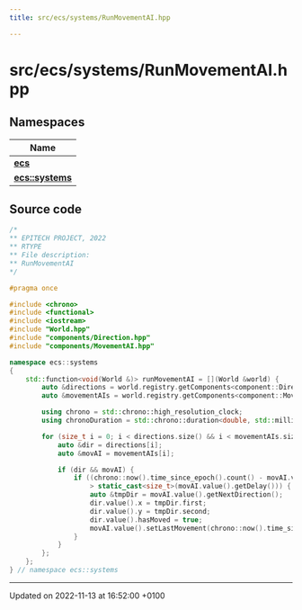 ```yaml
---
title: src/ecs/systems/RunMovementAI.hpp

---
```


# src/ecs/systems/RunMovementAI.hpp



## Namespaces

| Name           |
| -------------- |
| **[ecs](Namespaces/namespaceecs.md)**  |
| **[ecs::systems](Namespaces/namespaceecs_1_1systems.md)**  |




## Source code

```cpp
/*
** EPITECH PROJECT, 2022
** RTYPE
** File description:
** RunMovementAI
*/

#pragma once

#include <chrono>
#include <functional>
#include <iostream>
#include "World.hpp"
#include "components/Direction.hpp"
#include "components/MovementAI.hpp"

namespace ecs::systems
{
    std::function<void(World &)> runMovementAI = [](World &world) {
        auto &directions = world.registry.getComponents<component::Direction>();
        auto &movementAIs = world.registry.getComponents<component::MovementAI>();

        using chrono = std::chrono::high_resolution_clock;
        using chronoDuration = std::chrono::duration<double, std::milli>;

        for (size_t i = 0; i < directions.size() && i < movementAIs.size(); ++i) {
            auto &dir = directions[i];
            auto &movAI = movementAIs[i];

            if (dir && movAI) {
                if ((chrono::now().time_since_epoch().count() - movAI.value().getLastMovement()) / 10000000
                    > static_cast<size_t>(movAI.value().getDelay())) {
                    auto &tmpDir = movAI.value().getNextDirection();
                    dir.value().x = tmpDir.first;
                    dir.value().y = tmpDir.second;
                    dir.value().hasMoved = true;
                    movAI.value().setLastMovement(chrono::now().time_since_epoch().count());
                }
            }
        };
    };
} // namespace ecs::systems
```


-------------------------------

Updated on 2022-11-13 at 16:52:00 +0100

